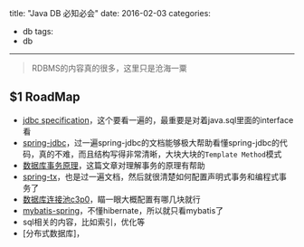 title:  "Java DB 必知必会"
date: 2016-02-03
categories:
- db
tags:
- db
---

> RDBMS的内容真的很多，这里只是沧海一粟

## $1 RoadMap
- [jdbc specification](https://en.wikipedia.org/wiki/Java_Database_Connectivity)，这个要看一遍的，最重要是对着java.sql里面的interface看
- [spring-jdbc](http://docs.spring.io/spring/docs/current/spring-framework-reference/html/jdbc.html)，过一遍spring-jdbc的文档能够极大帮助看懂spring-jdbc的代码，真的不难，而且结构写得非常清晰，大块大块的`Template Method`模式
- [数据库事务原理](http://tech.meituan.com/innodb-lock.html)，这篇文章对理解事务的原理有帮助
- [spring-tx](http://docs.spring.io/spring/docs/current/spring-framework-reference/html/transaction.html)，也是过一遍文档，然后就很清楚如何配置声明式事务和编程式事务了
- [数据库连接池c3p0](http://www.mchange.com/projects/c3p0/)，瞄一眼大概配置有哪几块就行
- [mybatis-spring](http://www.mybatis.org/spring/zh/index.html)，不懂hibernate，所以就只看mybatis了
- sql相关的内容，比如索引，优化等
- [分布式数据库]，


